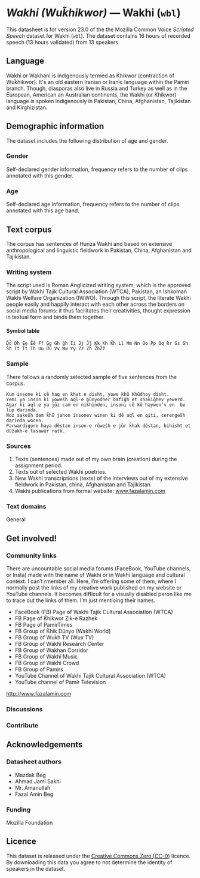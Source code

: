 # *Wakhi (Wuk̃hikwor)* &mdash; Wakhi (`wbl`)
This datasheet is for version 23.0 of the the Mozilla Common Voice *Scripted Speech* dataset 
for Wakhi (`wbl`). The dataset contains 16 hours of recorded
speech (13 hours validated) from 13 speakers.

## Language
<!-- {{LANGUAGE_DESCRIPTION}} -->
<!-- Provide a brief (1-2 paragraph) description of your language -->

Wakhi or Wakhani is indigenously termed as K̃hikwor (contraction of Wuk̃hikwor). It's an old eastern Iranian or Iranic language within the Pamiri branch. Though, diasporas also live in Russia and Turkey as well as in the European, American an Australian continents, the Wakhi (or K̃hikwor) language is spoken indigenously in Pakistan, China, Afghanistan, Tajikistan and Kirghizistan.   

<!-- ### Variants -->
<!-- {{VARIANT_DESCRIPTION}} -->
<!-- @ OPTIONAL @ -->
<!-- Describe the variants (MCV variants) of your language -->

<!-- Original Answer: -->
<!-- The dataset has two key distinct varieties: Hunza Wakhi and out of Hunza Wakhi varieties. Hunza Wakhi differs not only in terms of its accent but somehow in grammatical features, too. Wakhi speakers of Ghizer and Chitral district have relatively similar accent. The grammatical aspects of these districts share a greater amount of Wakhi variety with the adjacent countries of their indigenous settlements. However, it's important to recognize that the huge vocabularies in all countries also differ to a significant level from each other, especially within technological realm in addition to following the respective national languages and some other genuine considerations. -->

## Demographic information
<!-- You can get a lot of the information in this section from https://analyzer.cv-toolbox.web.tr/browse -->
The dataset includes the following distribution of age and gender.

### Gender
<!-- {{GENDER_TABLE}} -->
<!-- @ AUTOMATICALLY GENERATED @ -->
<!-- | Gender | Frequency |
|--------|-----------|
| male, masculine | ? |
| undeclared | ? |
| female, feminine | ? | -->
Self-declared gender information, frequency refers to the number of clips annotated with this gender.

### Age
<!-- {{AGE_TABLE}} -->
<!-- @ AUTOMATICALLY GENERATED @ -->
<!-- | Age band | Frequency |
|----------|-----------|
| teens | ? |
| twenties | ? |
| thirties | ? |
| fourties | ? |
| fifties | ? |
   ...if other age ranges are present in your data, add rows... -->
Self-declared age information, frequency refers to the number of clips annotated with this age band.

## Text corpus
<!-- {{TEXT_CORPUS_DESCRIPTION}} -->
<!-- @ OPTIONAL @ -->
<!-- An overview of the text corpus, with information such as average length (in characters and words) of validated sentences. -->

The corpus has sentences of Hunza Wakhi and based on extensive anthropological and linguistic fieldwork in Pakistan, China, Afghanistan and Tajikistan.

### Writing system
<!-- {{WRITING_SYSTEM_DESCRIPTION}} -->
<!-- @ OPTIONAL @ -->
<!-- A description of the writing system (or writing systems) used in the text corpus -->

The script used is Roman Anglicized writing system, which is the approved script by Wakhi Tajik Cultural Association (WTCA), Pakistan, an Ishkoman Wakhi Welfare Organization (IWWO). Through this script, the literate Wakhi people easily and happily interact with each other across the borders on social media forums: it thus facilitates their creativities, thought expression in textual form and binds them together. 

#### Symbol table
<!-- {{ALPHABET_TABLE}} -->
<!-- @ OPTIONAL @ -->
<!-- If the writing system is alphabetic, you can include the valid alphabet here -->

```D̃d̃ Dh Ee Ẽẽ Ff Gg Gh g̃h Ii Jj J̃j̃ Kk Kh K̃h Ll Mm Nn Oo Pp Qq Rr Ss Sh S̃h Tt T̃t̃ Th Uu Ũũ Vv Ww Yy Zz Zh Z̃hZ̃z̃ ```

### Sample
<!-- {{SENTENCES_SAMPLE}} -->
There follows a randomly selected sample of five sentences from the corpus.
```
Kum insone ki cẽ haq en k̃hat e disht, yowe k̃hũ Khũdhoy disht.
Yemi ya inson ki yowes̃h aql-e bũnyodher bafig̃h et shakig̃hev yewerd.
Agar ki aql-e ya jũz cam en nik̃hinden, insoni cẽ kũ haywon’v en  be lup darinda.
Woz sakes̃h dem k̃hũ jahon insonev winen ki dẽ aql en qiti, cerenges̃h darinda wocen.
Parwardigore haya dẽstan inson-e rũwes̃h e jũr k̃hak dẽstan, bihisht et dũz̃akh-e tasawũr ratk.
```

### Sources
<!-- {{SOURCES_LIST}} -->
<!-- @ OPTIONAL @ -->
<!-- A list of sentence sources, can be curated to the top-N -->

1) Texts (sentences) made out of my own brain (creation) during the assignment period.
2) Texts out of selected Wakhi poetries.
3) New Wakhi transcriptions (texts) of the interviews out of my extensive fieldwork in Pakistan, china, Afghanistan and Tajikistan
4) Wakhi publications from formal website: www.fazalamin.com 

### Text domains
<!-- {{TEXT_DOMAIN_DESCRIPTION}} -->
<!-- @ OPTIONAL @ -->
<!-- What text domains are represented in the corpus? -->

General

## Get involved!


### Community links
<!-- {{COMMUNITY_LINKS_LIST}} -->
<!-- @ OPTIONAL @ -->
<!-- Links to community chats / fora -->

There are uncountable social media forums (FaceBook, YouTube channels, or Insta) made with the name of Wakhi or in Wakhi language and cultural context. I can’t rmember all. Here, I’m offering some  of them, where I normally post the links of my creative work published on my website or YouTube channels.  It becomes  difficult for a visually disabled peron like me to trace out the links of them. I’m just mentioing their names.
* FaceBook (FB) Page of Wakhi Tajik Cultural Association (WTCA) 
* FB Page of K̃hikwor Zik-e Razhek  
* FB Page of PamirTimes  
* FB Group of K̃hik Dũnyo (Wakhi World) 
* FB Group of Wuk̃h TV (Wux TV) 
* FB Group of Wakhi Research Center  
* FB Group of Wakhan Corridor  
* FB Group of Wakhi Music  
* FB Group of Wakhi Crowd  
* FB Group of Pamirs  
* YouTube Channel of  Wakhi Tajik Cultural Association (WTCA) 
* YouTube channel of Pamir Television

http://www.fazalamin.com 
 

### Discussions
<!-- {{DISCUSSION_LINKS_LIST}} -->
<!-- @ OPTIONAL @ -->
<!-- Any links to discussions, for example on Discourse or other fora or blogs can be included here -->



### Contribute
<!-- {{CONTRIBUTE_LINKS_LIST}} -->
<!-- Here you can include links for how to contribute to the dataset -->


## Acknowledgements


### Datasheet authors
<!-- {{DATASHEET_AUTHORS_LIST}} -->
<!-- A list in the format of: Your Name <email@email.com> -->

* Mazdak Beg
* Ahmad Jami Sakhi
* Mr. Amanullah
* Fazal Amin Beg


### Funding
<!-- {{FUNDING_DESCRIPTION}} -->
<!-- @ OPTIONAL @ -->
<!-- If you received any funding, you can include the acknowledgement here -->

Mozilla Foundation

## Licence
This dataset is released under the [Creative Commons Zero (CC-0)](https://creativecommons.org/public-domain/cc0/) licence. By downloading this data
you agree to not determine the identity of speakers in the dataset.
